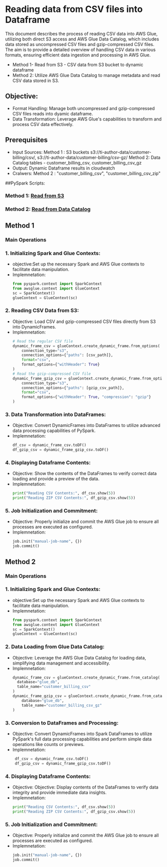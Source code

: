 # Reading data from CSV files into Dataframe
This document describes the process of reading CSV data into AWS Glue, utilizing both direct S3 access and AWS Glue Data Catalog, which includes data stored as uncompressed CSV files and gzip-compressed CSV files. The aim is to provide a detailed overview of handling CSV data in various formats, ensuring efficient data ingestion and processing in AWS Glue.

  * Method 1- Read from S3 - CSV data from S3 bucket to dynamic dataframe
  * Method 2: Utilize AWS Glue Data Catalog to manage metadata and read CSV data stored in S3.

## Objective:
- Format Handling: Manage both uncompressed and gzip-compressed CSV files reads into dyamic dataframe.
- Data Transformation: Leverage AWS Glue's capabilities to transform and process CSV data effectively.

## Prerequisites
- Input Sources:
  Method 1 : S3 buckets s3://ti-author-data/customer-billing/csv/, s3://ti-author-data/customer-billing/csv-gz/
  Method 2: Data Catalog tables - customer_billing_csv, customer_billing_csv_gz
- Output: Dynamic Dataframe results in cloudwatch
- Cralwers: Method 2 : "customer_billing_csv", "customer_billing_csv_zip"

##PySpark Scripts:
### Method 1: [Read from S3](../glue-code/ti-pyspark-read-from-csv-S3.py)
### Method 2: [Read from Data Catalog](../glue-code/ti-pyspark-read-from-csv-crawler.py)

## Method 1 
### Main Operations
### 1. Initializing Spark and Glue Contexts:
* objective:Set up the necessary Spark and AWS Glue contexts to facilitate data manipulation.
* Implemnetation:
  ```python
  from pyspark.context import SparkContext
  from awsglue.context import GlueContext
  sc = SparkContext()
  glueContext = GlueContext(sc)
  ```
### 2. Reading CSV Data from S3:

* Objective: Load CSV and gzip-compressed CSV files directly from S3 into DynamicFrames.
* Implemnetation:
  ```python
  # Read the regular CSV file
  dynamic_frame_csv = glueContext.create_dynamic_frame.from_options(
      connection_type="s3",
      connection_options={"paths": [csv_path]},
      format="csv",
      format_options={"withHeader": True}
  )
  # Read the gzip-compressed CSV file
  dynamic_frame_gzip_csv = glueContext.create_dynamic_frame.from_options(
      connection_type="s3",
      connection_options={"paths": [gzip_csv_path]},
      format="csv",
      format_options={"withHeader": True, "compression": "gzip"}
  )
  ```
### 3. Data Transformation into DataFrames:

* Objective: Convert DynamicFrames into DataFrames to utilize advanced data processing capabilities of PySpark.
* Implemnetation:
  ```python
  df_csv = dynamic_frame_csv.toDF()
  df_gzip_csv = dynamic_frame_gzip_csv.toDF()
  ```
### 4. Displaying Dataframe Contents:

* Objective: Show the contents of the DataFrames to verify correct data loading and provide a preview of the data.
* Implemnetation:
  ```python
  print("Reading CSV Contents:", df_csv.show(5))
  print("Reading ZIP CSV Contents:", df_gzip_csv.show(5))
  ```
### 5. Job Initialization and Commitment:

* Objective: Properly initialize and commit the AWS Glue job to ensure all processes are executed as configured.
* Implemnetation:
  ```python
  job.init("manual-job-name", {})
  job.commit()
  ```
## Method 2
### Main Operations
### 1. Initializing Spark and Glue Contexts:
* objective:Set up the necessary Spark and AWS Glue contexts to facilitate data manipulation.
* Implemnetation:
  ```python
  from pyspark.context import SparkContext
  from awsglue.context import GlueContext
  sc = SparkContext()
  glueContext = GlueContext(sc)
  ```
### 2. Data Loading from Glue Data Catalog:

* Objective: Leverage the AWS Glue Data Catalog for loading data, simplifying data management and accessibility.
* Implemnetation:
  ```python
  dynamic_frame_csv = glueContext.create_dynamic_frame.from_catalog(
    database="glue_db", 
    table_name="customer_billing_csv"
  )
  dynamic_frame_gzip_csv = glueContext.create_dynamic_frame.from_catalog(
      database="glue_db", 
      table_name="customer_billing_csv_gz"
  )

  ```
### 3. Conversion to DataFrames and Processing:

* Objective: Convert DynamicFrames into Spark DataFrames to utilize PySpark's full data processing capabilities and perform simple data operations like counts or previews.
* Implemnetation:
  ```python
   df_csv = dynamic_frame_csv.toDF()
   df_gzip_csv = dynamic_frame_gzip_csv.toDF()

  ```
### 4. Displaying Dataframe Contents:

* Objective: Objective: Display contents of the DataFrames to verify data integrity and provide immediate data insights.
* Implemnetation:
  ```python
  print("Reading CSV Contents:", df_csv.show(5))
  print("Reading ZIP CSV Contents:", df_gzip_csv.show(5))
  ```
### 5. Job Initialization and Commitment:

* Objective: Properly initialize and commit the AWS Glue job to ensure all processes are executed as configured.
* Implemnetation:
  ```python
  job.init("manual-job-name", {})
  job.commit()
  ```
